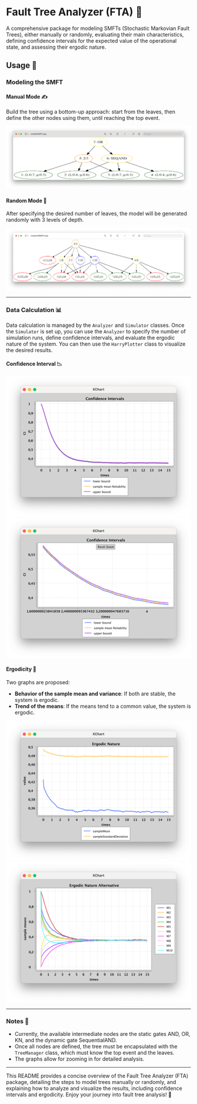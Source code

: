 # Fault Tree Analyzer (FTA) 🌳

A comprehensive package for modeling SMFTs (Stochastic Markovian Fault Trees), either manually or randomly, evaluating their main characteristics, defining confidence intervals for the expected value of the operational state, and assessing their ergodic nature.

## Usage 🚀

### Modeling the SMFT 
#### Manual Mode ✍️
Build the tree using a bottom-up approach: start from the leaves, then define the other nodes using them, until reaching the top event.

![Default SMFT](diagrams/premade.png)

#### Random Mode 🎲
After specifying the desired number of leaves, the model will be generated randomly with 3 levels of depth.

![Random SMFT](diagrams/random.png)

---

### Data Calculation 📊
Data calculation is managed by the `Analyzer` and `Simulator` classes. Once the `Simulator` is set up, you can use the `Analyzer` to specify the number of simulation runs, define confidence intervals, and evaluate the ergodic nature of the system. You can then use the `HarryPlotter` class to visualize the desired results.

#### Confidence Interval 📉
![Confidence Interval](diagrams/ci.png)
![Confidence Interval Magnified](diagrams/ci_magnified.png)

#### Ergodicity 🔄
Two graphs are proposed:
- **Behavior of the sample mean and variance**: If both are stable, the system is ergodic.
- **Trend of the means**: If the means tend to a common value, the system is ergodic.

![Ergodicity](diagrams/ergodic.png)
![Ergodicity, alternative method](diagrams/ergodic_alt.png)

---

### Notes 🌟
- Currently, the available intermediate nodes are the static gates AND, OR, KN, and the dynamic gate SequentialAND.
- Once all nodes are defined, the tree must be encapsulated with the `TreeManager` class, which must know the top event and the leaves.
- The graphs allow for zooming in for detailed analysis.

---

This README provides a concise overview of the Fault Tree Analyzer (FTA) package, detailing the steps to model trees manually or randomly, and explaining how to analyze and visualize the results, including confidence intervals and ergodicity. Enjoy your journey into fault tree analysis! 🚀
